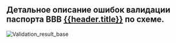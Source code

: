 ## Детальное описание ошибок валидации паспорта BBB [{{header.title}}](/entities/automated_capability/automated_capability_card?id={{id}})  по схеме.

![Validation_result_base](@entity/automated_capability/validator_result_table_base?id={{id}})